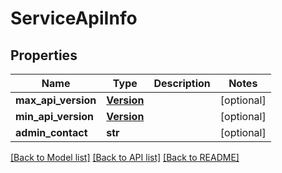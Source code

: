 # ServiceApiInfo

## Properties
Name | Type | Description | Notes
------------ | ------------- | ------------- | -------------
**max_api_version** | [**Version**](Version.md) |  | [optional] 
**min_api_version** | [**Version**](Version.md) |  | [optional] 
**admin_contact** | **str** |  | [optional] 

[[Back to Model list]](../README.md#documentation-for-models) [[Back to API list]](../README.md#documentation-for-api-endpoints) [[Back to README]](../README.md)


